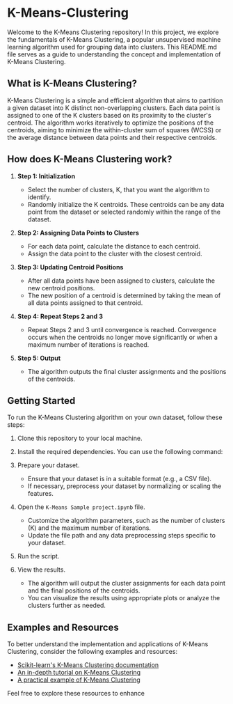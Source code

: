 # K-Means-Clustering 
Welcome to the K-Means Clustering repository! In this project, we explore the fundamentals of K-Means Clustering, a popular unsupervised machine learning algorithm used for grouping data into clusters. This README.md file serves as a guide to understanding the concept and implementation of K-Means Clustering.

## What is K-Means Clustering?

K-Means Clustering is a simple and efficient algorithm that aims to partition a given dataset into K distinct non-overlapping clusters. Each data point is assigned to one of the K clusters based on its proximity to the cluster's centroid. The algorithm works iteratively to optimize the positions of the centroids, aiming to minimize the within-cluster sum of squares (WCSS) or the average distance between data points and their respective centroids.

## How does K-Means Clustering work?

1. **Step 1: Initialization**

   - Select the number of clusters, K, that you want the algorithm to identify.
   - Randomly initialize the K centroids. These centroids can be any data point from the dataset or selected randomly within the range of the dataset.

2. **Step 2: Assigning Data Points to Clusters**

   - For each data point, calculate the distance to each centroid.
   - Assign the data point to the cluster with the closest centroid.

3. **Step 3: Updating Centroid Positions**

   - After all data points have been assigned to clusters, calculate the new centroid positions.
   - The new position of a centroid is determined by taking the mean of all data points assigned to that centroid.

4. **Step 4: Repeat Steps 2 and 3**

   - Repeat Steps 2 and 3 until convergence is reached. Convergence occurs when the centroids no longer move significantly or when a maximum number of iterations is reached.

5. **Step 5: Output**

   - The algorithm outputs the final cluster assignments and the positions of the centroids.

## Getting Started

To run the K-Means Clustering algorithm on your own dataset, follow these steps:

1. Clone this repository to your local machine.

2. Install the required dependencies. You can use the following command:

3. Prepare your dataset.

   - Ensure that your dataset is in a suitable format (e.g., a CSV file).
   - If necessary, preprocess your dataset by normalizing or scaling the features.

4. Open the `K-Means Sample project.ipynb` file.

   - Customize the algorithm parameters, such as the number of clusters (K) and the maximum number of iterations.
   - Update the file path and any data preprocessing steps specific to your dataset.

5. Run the script.

6. View the results.

   - The algorithm will output the cluster assignments for each data point and the final positions of the centroids.
   - You can visualize the results using appropriate plots or analyze the clusters further as needed.

## Examples and Resources

To better understand the implementation and applications of K-Means Clustering, consider the following examples and resources:

- [Scikit-learn's K-Means Clustering documentation](https://scikit-learn.org/stable/modules/generated/sklearn.cluster.KMeans.html)
- [An in-depth tutorial on K-Means Clustering](https://towardsdatascience.com/understanding-k-means-clustering-in-machine-learning-6a6e67336aa1)
- [A practical example of K-Means Clustering](https://realpython.com/k-means-clustering-python/)

Feel free to explore these resources to enhance
